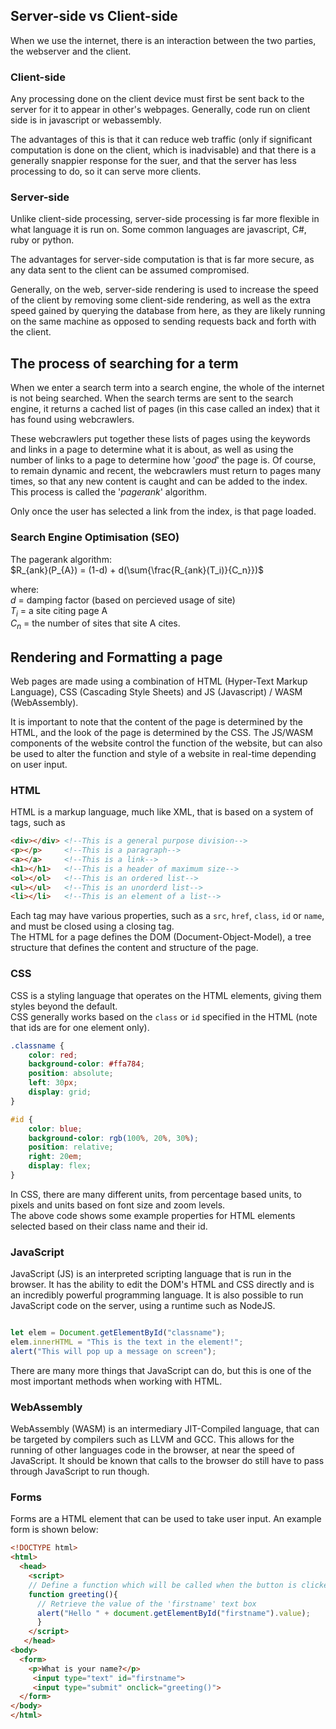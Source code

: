 ## Server-side vs Client-side
When we use the internet, there is an interaction between the two parties, the webserver and the client.

### Client-side
Any processing done on the client device must first be sent back to the server for it to appear in other's webpages. Generally, code run on client side is in javascript or webassembly. 

The advantages of this is that it can reduce web traffic (only if significant computation is done on the client, which is inadvisable) and that there is a generally snappier response for the suer, and that the server has less processing to do, so it can serve more clients.

### Server-side
Unlike client-side processing, server-side processing is far more flexible in what language it is run on. Some common languages are javascript, C#, ruby or python.

The advantages for server-side computation is that is far more secure, as any data sent to the client can be assumed compromised.

Generally, on the web, server-side rendering is used to increase the speed of the client by removing some client-side rendering, as well as the extra speed gained by querying the database from here, as they are likely running on the same machine as opposed to sending requests back and forth with the client.


## The process of searching for a term
When we enter a search term into a search engine, the whole of the internet is not being searched. When the search terms are sent to the search engine, it returns a cached list of pages (in this case called an index) that it has found using webcrawlers. 

These webcrawlers put together these lists of pages using the keywords and links in a page to determine what it is about, as well as using the number of links to a page to determine how '*good*' the page is. Of course, to remain dynamic and recent, the webcrawlers must return to pages many times, so that any new content is caught and can be added to the index. This process is called the '*pagerank*' algorithm.

Only once the user has selected a link from the index, is that page loaded.

### Search Engine Optimisation (SEO)
The pagerank algorithm:   
$R_{ank}(P_{A}) = (1-d) + d(\sum{\frac{R_{ank}(T_i)}{C_n}})$

where:  
$d$ = damping factor (based on percieved usage of site)  
$T_i$ = a site citing page A  
$C_n$ = the number of sites that site A cites.

## Rendering and Formatting a page
Web pages are made using a combination of HTML (Hyper-Text Markup Language), CSS (Cascading Style Sheets) and JS (Javascript) / WASM (WebAssembly).

It is important to note that the content of the page is determined by the HTML, and the look of the page is determined by the CSS. The JS/WASM components of the website control the function of the website, but can also be used to alter the function and style of a website in real-time depending on user input.

### HTML
HTML is a markup language, much like XML, that is based on a system of tags, such as 
```html
<div></div> <!--This is a general purpose division-->
<p></p>		<!--This is a paragraph-->
<a></a>		<!--This is a link-->
<h1></h1>	<!--This is a header of maximum size-->
<ol></ol>	<!--This is an ordered list-->
<ul></ul>	<!--This is an unorderd list-->
<li></li>	<!--This is an element of a list-->
```
Each tag may have various properties, such as a `src`, `href`, `class`, `id` or `name`, and must be closed using a closing tag.  
The HTML for a page defines the DOM (Document-Object-Model), a tree structure that defines the content and structure of the page.

### CSS
CSS is a styling language that operates on the HTML elements, giving them styles beyond the default.  
CSS generally works based on the `class` or `id` specified in the HTML (note that ids are for one element only).
```css
.classname {
	color: red;
	background-color: #ffa784;
	position: absolute;
	left: 30px;
	display: grid;
}

#id {
	color: blue;
	background-color: rgb(100%, 20%, 30%);
	position: relative;
	right: 20em;
	display: flex;
}
```

In CSS, there are many different units, from percentage based units, to pixels and units based on font size and zoom levels.  
The above code shows some example properties for HTML elements selected based on their class name and their id.  

### JavaScript
JavaScript (JS) is an interpreted scripting language that is run in the browser. It has the ability to edit the DOM's HTML and CSS directly and is an incredibly powerful programming language. It is also possible to run JavaScript code on the server, using a runtime such as NodeJS.

```js

let elem = Document.getElementById("classname");
elem.innerHTML = "This is the text in the element!";
alert("This will pop up a message on screen");
```

There are many more things that JavaScript can do, but this is one of the most important methods when working with HTML.

### WebAssembly
WebAssembly (WASM) is an intermediary JIT-Compiled language, that can be targeted by compilers such as LLVM and GCC. This allows for the running of other languages code in the browser, at near the speed of JavaScript. It should be known that calls to the browser do still have to pass through JavaScript to run though.

### Forms
Forms are a HTML element that can be used to take user input. An example form is shown below:
```html
<!DOCTYPE html>
<html>
  <head>
    <script>
    // Define a function which will be called when the button is clicked
    function greeting(){
      // Retrieve the value of the 'firstname' text box
      alert("Hello " + document.getElementById("firstname").value);
      }
    </script>
   </head>
<body>
  <form>
    <p>What is your name?</p> 
     <input type="text" id="firstname">
     <input type="submit" onclick="greeting()">
  </form>
</body>
</html>
```
